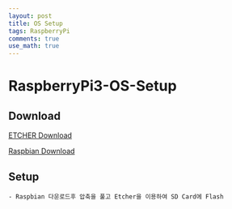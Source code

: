 ```yaml
---
layout: post
title: OS Setup
tags: RaspberryPi
comments: true
use_math: true
---
```


# RaspberryPi3-OS-Setup

## Download

[ETCHER Download](https://etcher.io/)

[Raspbian Download](https://www.raspberrypi.org/downloads/)

## Setup
	- Raspbian 다운로드후 압축을 풀고 Etcher을 이용하여 SD Card에 Flash